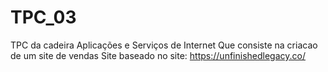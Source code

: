 # TPC_03
TPC da cadeira Aplicações e Serviços de Internet
Que consiste na criacao de um site de vendas
Site baseado no site: https://unfinishedlegacy.co/
